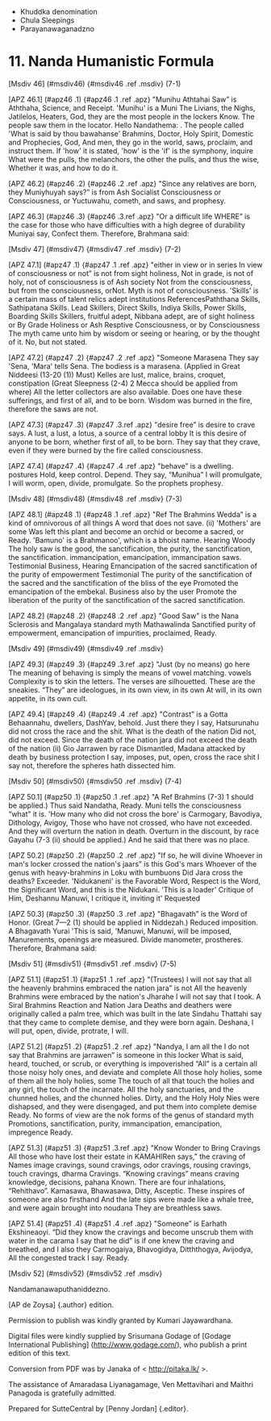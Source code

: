 - Khuddka denomination
- Chula Sleepings
- Parayanawaganadzno

# 11. Nanda Humanistic Formula

[Msdiv 46] (#msdiv46) {#msdiv46 .ref .msdiv} (7-1)

[APZ 46.1] (#apz46 .1) {#apz46 .1 .ref .apz} "Munihu Athtahai Saw”
is Aththaha, Science, and Receipt. 'Munihu' is a Muni
The Livians, the Nighs, Jatilelos, Heaters, God, they are the most people in the lockers
Know. The people saw them in the locator. Hello Nandathema:
. The people called 'What is said by thou bawahanse'
Brahmins, Doctor, Holy Spirit, Domestic and Prophecies, God,
And men, they go in the world, saws, proclaim, and instruct them.
If 'how' it is stated, 'how' is the 'if' is the symphony, inquire
What were the pulls, the melanchors, the other the pulls, and thus the wise,
Whether it was, and how to do it.

[APZ 46.2] (#apz46 .2) {#apz46 .2 .ref .apz} "Since any relatives are born, they
Muniyhuyah says?” is from Ash Socialist Consciousness or Consciousness, or
Yuctuwahu, cometh, and saws, and prophesy.

[APZ 46.3] (#apz46 .3) {#apz46 .3.ref .apz} "Or a difficult life
WHERE” is the case for those who have difficulties with a high degree of durability
Muniyai say, Confect them. Therefore, Brahmana said:

[Msdiv 47] (#msdiv47) {#msdiv47 .ref .msdiv} (7-2)

[APZ 47.1] (#apz47 .1) {#apz47 .1 .ref .apz} "either in view or in series
In view of consciousness or not” is not from sight holiness,
Not in grade, is not of holy, not of consciousness is of Ash society
Not from the consciousness, but from the consciousness, orNot. Myth is not of consciousness.
'Skills' is a certain mass of talent relics adept institutions
ReferencesPaththana Skills, Sathipatana Skills. Lead Skillers,
Direct Skills, Indiya Skills, Power Skills, Boarding Skills
Skillers, fruitful adept, Nibbana adept, are of sight holiness or
By Grade Holiness or Ash Resptive Consciousness, or by Consciousness
The myth came unto him by wisdom or seeing or hearing, or by the thought of it.
No, but not stated.

[APZ 47.2] (#apz47 .2) {#apz47 .2 .ref .apz} "Someone Marasena
They say 'Sena, 'Mara'
tells Sena. The bodiess is a marasena. (Applied in Great Niddeesi (13-20 (1))
Must) Kelles are lust, malice, brains, croquet, constipation (Great Sleepness
(2-4) 2 Mecca should be applied from where) All the letter collectors are also available.
Does one have these sufferings, and first of all, and to be born.
Wisdom was burned in the fire, therefore the saws are not.

[APZ 47.3] (#apz47 .3) {#apz47 .3.ref .apz} "desire free” is desire to crave
says. A lust, a lust, a lotus, a source of a central lobby
It is this desire of anyone to be born, whether first of all, to be born.
They say that they crave, even if they were burned by the fire called consciousness.

[APZ 47.4] (#apz47 .4) {#apz47 .4 .ref .apz} "behave” is a dwelling. postures
Hold, keep control. Depend. They say, “Munihua”
I will promulgate, I will worm, open, divide, promulgate.
So the prophets prophesy.

[Msdiv 48] (#msdiv48) {#msdiv48 .ref .msdiv} (7-3)

[APZ 48.1] (#apz48 .1) {#apz48 .1 .ref .apz} "Ref The Brahmins
Wedda” is a kind of omnivorous of all things
A word that does not save. (ii) 'Mothers' are some
Was left this plant and become an orchid or become a sacred, or
Ready. 'Bamuno' is a Brahmanoo', which is a bhoist name. Hearing Woody
The holy saw is the good, the sanctification, the purity, the sanctification, the sanctification.
immancipation, emancipation, immancipation saws. Testimonial Business, Hearing
Emancipation of the sacred sanctification of the purity of empowerment
Testimonial The purity of the sanctification of the sacred and the sanctification of the bliss of the eye
Promoted the emancipation of the embekal. Business also by the user
Promote the liberation of the purity of the sanctification of the sacred sanctification.

[APZ 48.2] (#apz48 .2) {#apz48 .2 .ref .apz} "Good Saw”
is the Nana Sclerosis and Mangalaya standard myth Mathawalinda
Sanctified purity of empowerment, emancipation of impurities, proclaimed,
Ready.

[Msdiv 49] (#msdiv49) {#msdiv49 .ref .msdiv}

[APZ 49.3] (#apz49 .3) {#apz49 .3.ref .apz} "Just (by no means) go here
The meaning of behaving is simply the means of vowel matching. vowels
Complexity is to skin the letters. The verses are silhouetted. These are the sneakies.
“They” are ideologues, in its own view, in its own
At will, in its own appetite, in its own cult.

[APZ 49.4] (#apz49 .4) {#apz49 .4 .ref .apz} "Contrast” is a Gotta
Behaannahu, dwellers, DashYav, behold. Just there they
I say, Hatsurunahu did not cross the race and the shit. What is the death of the nation
Did not, did not exceed. Since the death of the nation jara did not exceed the death of the nation
(ii) Gio Jarrawen by race
Dismantled, Madana attacked by death by business protection
I say, imposes, put, open, cross the race shit
I say not, therefore the spheres hath dissected him.

[Msdiv 50] (#msdiv50) {#msdiv50 .ref .msdiv} (7-4)

[APZ 50.1] (#apz50 .1) {#apz50 .1 .ref .apz} "A Ref Brahmins
(7-3) 1 should be applied.) Thus said Nandatha,
Ready. Muni tells the consciousness “what” it is. 'How many who did not cross the bore' is
Carmogary, Bavodiya, Dithology, Avigoy, Those who have not crossed, who have not exceeded.
And they will overturn the nation in death. Overturn in the discount, by race
Gayahu (7-3 (ii) should be applied.) And he said that there was no place.

[APZ 50.2] (#apz50 .2) {#apz50 .2 .ref .apz} "If so, he will divine
Whoever in man's locker crossed the nation's jaars” is this God's mars
Whoever of the genus with heavy-brahmins in Loku with bumbuons
Did Jara cross the deaths? Exceeder. 'Nidukaneni' is the Favorable Word,
Respect is the Word, the Significant Word, and this is the Nidukani. 'This is a loader'
Critique of Him, Deshannu Manuwi, I critique it, inviting it'
Requested

[APZ 50.3] (#apz50 .3) {#apz50 .3 .ref .apz} "Bhagavath” is the Word of Honor. (Great
7—2 (1) should be applied in Niddezah.) Reduced imposition. A Bhagavath
Yurai 'This is said, 'Manuwi, Manuwi, will be imposed,
Manurements, openings are measured. Divide manometer, prostheres.
Therefore, Brahmana said:

[Msdiv 51] (#msdiv51) {#msdiv51 .ref .msdiv} (7-5)

[APZ 51.1] (#apz51 .1) {#apz51 .1 .ref .apz} "(Trustees)
I will not say that all the heavenly brahmins embraced the nation jara” is not
All the heavenly Brahmins were embraced by the nation's Jharahe
I will not say that I took. A Siral Brahmins Reaction and Nation Jara
Deaths and deathers were originally called a palm tree, which was built in the late Sindahu
Thattahi say that they came to complete demise, and they were born again.
Deshana, I will put, open, divide, protrate, I will.

[APZ 51.2] (#apz51 .2) {#apz51 .2 .ref .apz} "Nandya, I am all the
I do not say that Brahmins are jarrawen” is someone in this locker
What is said, heard, touched, or scrub, or everything is impoverished
“All” is a certain all those noisy holy ones, and deviate and complete
All those holy holies, some of them all the holy holies, some
The touch of all that touch the holies and any girl, the touch of the incarnate.
All the holy sanctuaries, and the chunned holies, and the chunned holies.
Dirty, and the Holy Holy Nies were dishapsed, and they were disengaged, and put them into complete demise
Ready. No forms of view are the nok forms of the genus of standard myth
Promotions, sanctification, purity, immancipation, emancipation, impregence
Ready.

[APZ 51.3] (#apz51 .3) {#apz51 .3.ref .apz} "Know Wonder to Bring Cravings
All those who have lost their estate in KAMAHIRen says,” the craving of
Names image cravings, sound cravings, odor cravings, rousing cravings, touch cravings, dharma
Cravings. “Knowing cravings” means craving knowledge, decisions, pahana
Known. There are four inhalations, “Rehithavo”. Kamasawa, Bhawasawa,
Ditty, Asceptic. These inspires of someone are also firsthand
And the late sips were made like a whale tree, and were again brought into noudana
They are breathless saws.

[APZ 51.4] (#apz51 .4) {#apz51 .4 .ref .apz} "Someone” is Earhath
Ekshineaoyi. “Did they know the cravings and become unscrub them with water in the carama
I say that he did” is if one knew the craving and breathed, and I also they
Carmogaiya, Bhavogidya, Ditththogya, Avijodya, All the congested track
I say. Ready.

[Msdiv 52] (#msdiv52) {#msdiv52 .ref .msdiv}

Nandamanawaputhaniddezno.

[AP de Zoysa] {.author} edition.

Permission to publish was kindly granted by Kumari Jayawardhana.

Digital files were kindly supplied by Srisumana Godage of [Godage
International Publishing] (http://www.godage.com/), who publish a print
edition of this text.

Conversion from PDF was by Janaka of < http://pitaka.lk/ >.

The assistance of Amaradasa Liyanagamage, Ven Mettavihari and Maithri
Panagoda is gratefully admitted.

Prepared for SutteCentral by [Penny Jordan] {.editor}.